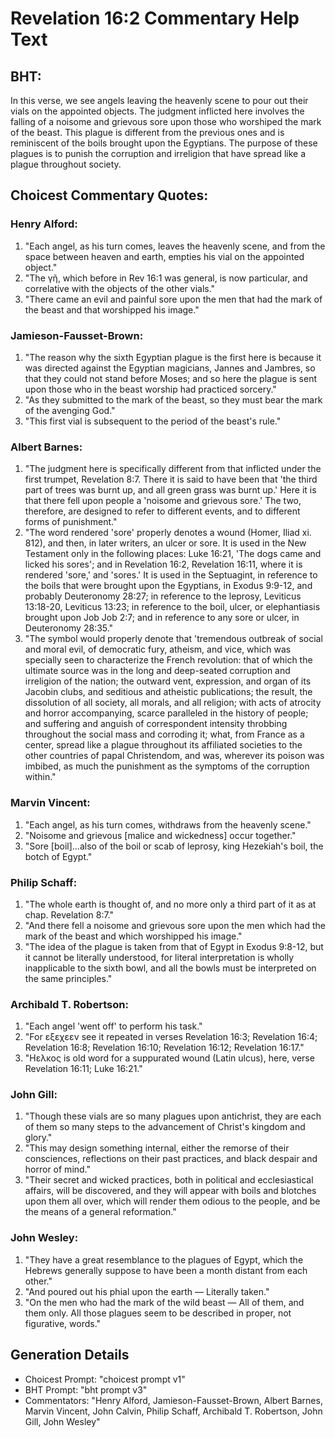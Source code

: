# Revelation 16:2 Commentary Help Text

## BHT:
In this verse, we see angels leaving the heavenly scene to pour out their vials on the appointed objects. The judgment inflicted here involves the falling of a noisome and grievous sore upon those who worshiped the mark of the beast. This plague is different from the previous ones and is reminiscent of the boils brought upon the Egyptians. The purpose of these plagues is to punish the corruption and irreligion that have spread like a plague throughout society.

## Choicest Commentary Quotes:
### Henry Alford:
1. "Each angel, as his turn comes, leaves the heavenly scene, and from the space between heaven and earth, empties his vial on the appointed object."
2. "The γῆ, which before in Rev 16:1 was general, is now particular, and correlative with the objects of the other vials."
3. "There came an evil and painful sore upon the men that had the mark of the beast and that worshipped his image."

### Jamieson-Fausset-Brown:
1. "The reason why the sixth Egyptian plague is the first here is because it was directed against the Egyptian magicians, Jannes and Jambres, so that they could not stand before Moses; and so here the plague is sent upon those who in the beast worship had practiced sorcery."
2. "As they submitted to the mark of the beast, so they must bear the mark of the avenging God."
3. "This first vial is subsequent to the period of the beast's rule."

### Albert Barnes:
1. "The judgment here is specifically different from that inflicted under the first trumpet, Revelation 8:7. There it is said to have been that 'the third part of trees was burnt up, and all green grass was burnt up.' Here it is that there fell upon people a 'noisome and grievous sore.' The two, therefore, are designed to refer to different events, and to different forms of punishment."
2. "The word rendered 'sore' properly denotes a wound (Homer, Iliad xi. 812), and then, in later writers, an ulcer or sore. It is used in the New Testament only in the following places: Luke 16:21, 'The dogs came and licked his sores'; and in Revelation 16:2, Revelation 16:11, where it is rendered 'sore,' and 'sores.' It is used in the Septuagint, in reference to the boils that were brought upon the Egyptians, in Exodus 9:9-12, and probably Deuteronomy 28:27; in reference to the leprosy, Leviticus 13:18-20, Leviticus 13:23; in reference to the boil, ulcer, or elephantiasis brought upon Job Job 2:7; and in reference to any sore or ulcer, in Deuteronomy 28:35."
3. "The symbol would properly denote that 'tremendous outbreak of social and moral evil, of democratic fury, atheism, and vice, which was specially seen to characterize the French revolution: that of which the ultimate source was in the long and deep-seated corruption and irreligion of the nation; the outward vent, expression, and organ of its Jacobin clubs, and seditious and atheistic publications; the result, the dissolution of all society, all morals, and all religion; with acts of atrocity and horror accompanying, scarce paralleled in the history of people; and suffering and anguish of correspondent intensity throbbing throughout the social mass and corroding it; what, from France as a center, spread like a plague throughout its affiliated societies to the other countries of papal Christendom, and was, wherever its poison was imbibed, as much the punishment as the symptoms of the corruption within."

### Marvin Vincent:
1. "Each angel, as his turn comes, withdraws from the heavenly scene." 
2. "Noisome and grievous [malice and wickedness] occur together." 
3. "Sore [boil]...also of the boil or scab of leprosy, king Hezekiah's boil, the botch of Egypt."

### Philip Schaff:
1. "The whole earth is thought of, and no more only a third part of it as at chap. Revelation 8:7."
2. "And there fell a noisome and grievous sore upon the men which had the mark of the beast and which worshipped his image."
3. "The idea of the plague is taken from that of Egypt in Exodus 9:8-12, but it cannot be literally understood, for literal interpretation is wholly inapplicable to the sixth bowl, and all the bowls must be interpreted on the same principles."

### Archibald T. Robertson:
1. "Each angel 'went off' to perform his task." 
2. "For εξεχεεν see it repeated in verses Revelation 16:3; Revelation 16:4; Revelation 16:8; Revelation 16:10; Revelation 16:12; Revelation 16:17."
3. "Hελκος is old word for a suppurated wound (Latin ulcus), here, verse Revelation 16:11; Luke 16:21."

### John Gill:
1. "Though these vials are so many plagues upon antichrist, they are each of them so many steps to the advancement of Christ's kingdom and glory."
2. "This may design something internal, either the remorse of their consciences, reflections on their past practices, and black despair and horror of mind."
3. "Their secret and wicked practices, both in political and ecclesiastical affairs, will be discovered, and they will appear with boils and blotches upon them all over, which will render them odious to the people, and be the means of a general reformation."

### John Wesley:
1. "They have a great resemblance to the plagues of Egypt, which the Hebrews generally suppose to have been a month distant from each other."
2. "And poured out his phial upon the earth — Literally taken."
3. "On the men who had the mark of the wild beast — All of them, and them only. All those plagues seem to be described in proper, not figurative, words."


## Generation Details
- Choicest Prompt: "choicest prompt v1"
- BHT Prompt: "bht prompt v3"
- Commentators: "Henry Alford, Jamieson-Fausset-Brown, Albert Barnes, Marvin Vincent, John Calvin, Philip Schaff, Archibald T. Robertson, John Gill, John Wesley"
